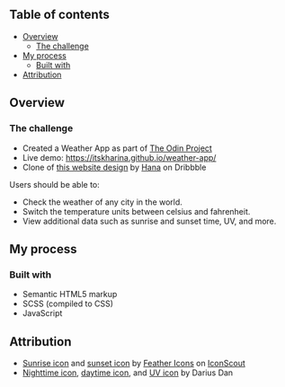 ## Table of contents

- [Overview](#overview)
  - [The challenge](#the-challenge)
- [My process](#my-process)
  - [Built with](#built-with)
- [Attribution](#attribution)

## Overview

### The challenge

- Created a Weather App as part of [The Odin Project](https://www.theodinproject.com)
- Live demo: https://itskharina.github.io/weather-app/
- Clone of [this website design](https://dribbble.com/shots/22808487-Weather-Forecast-Dark-theme) by [Hana](https://dribbble.com/hana295) on Dribbble

Users should be able to:

- Check the weather of any city in the world.
- Switch the temperature units between celsius and fahrenheit.
- View additional data such as sunrise and sunset time, UV, and more.

## My process

### Built with

- Semantic HTML5 markup
- SCSS (compiled to CSS)
- JavaScript

## Attribution

- [Sunrise icon](https://iconscout.com/icons/sunrise) and [sunset icon](https://iconscout.com/icons/sunset) by [Feather Icons](https://iconscout.com/contributors/feathericons) on [IconScout](https://iconscout.com)
- [Nighttime icon](https://www.freepik.com/icon/desert_1360330), [daytime icon](https://www.freepik.com/icon/desert_1360329#fromView=resource_detail&position=62), and [UV icon](https://www.freepik.com/icon/sun_4637381#fromView=search&term=uv&track=ais&page=1&position=2) by Darius Dan


